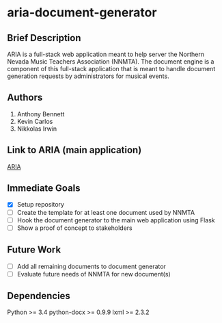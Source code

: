 # aria-document-generator

## Brief Description

ARIA is a full-stack web application meant to help server the Northern Nevada Music Teachers Association (NNMTA). The document engine is a component of this full-stack application that is meant to handle document generation requests by administrators for musical events.

## Authors
1. Anthony Bennett
2. Kevin Carlos
3. Nikkolas Irwin

## Link to ARIA (main application)
[ARIA](https://github.com/invainn/ARIA)

## Immediate Goals
- [x] Setup repository
- [ ] Create the template for at least one document used by NNMTA
- [ ] Hook the document generator to the main web application using Flask
- [ ] Show a proof of concept to stakeholders

## Future Work
- [ ] Add all remaining documents to document generator
- [ ] Evaluate future needs of NNMTA for new document(s)

## Dependencies
Python >= 3.4
python-docx >= 0.9.9
lxml >= 2.3.2
